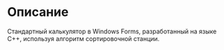 # Описание
Стандартный калькулятор в Windows Forms, разработанный на языке С++, используя алгоритм сортировочной станции. 
